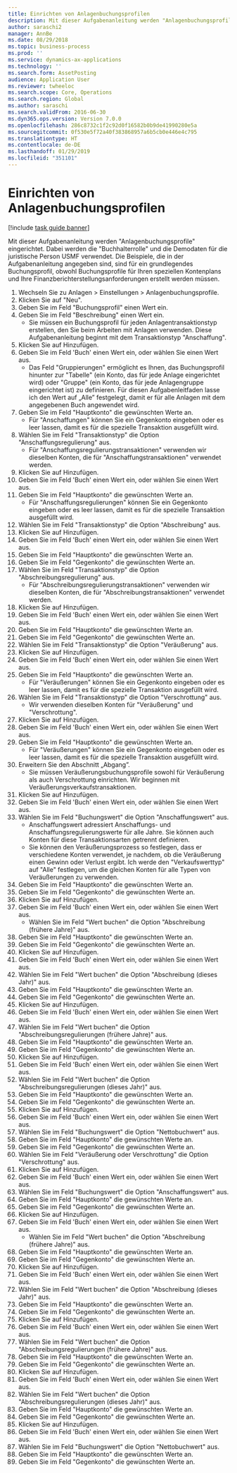 ```yaml
---
title: Einrichten von Anlagenbuchungsprofilen
description: Mit dieser Aufgabenanleitung werden "Anlagenbuchungsprofile" eingerichtet.
author: saraschi2
manager: AnnBe
ms.date: 08/29/2018
ms.topic: business-process
ms.prod: ''
ms.service: dynamics-ax-applications
ms.technology: ''
ms.search.form: AssetPosting
audience: Application User
ms.reviewer: twheeloc
ms.search.scope: Core, Operations
ms.search.region: Global
ms.author: saraschi
ms.search.validFrom: 2016-06-30
ms.dyn365.ops.version: Version 7.0.0
ms.openlocfilehash: 286c8732c1f2c92d0f16582b0b9de41990280e5a
ms.sourcegitcommit: 0f530e5f72a40f383868957a6b5cb0e446e4c795
ms.translationtype: HT
ms.contentlocale: de-DE
ms.lasthandoff: 01/29/2019
ms.locfileid: "351101"
---
```

# <a name="set-up-fixed-asset-posting-profiles"></a>Einrichten von Anlagenbuchungsprofilen

[!include [task guide banner](../../includes/task-guide-banner.md)]

Mit dieser Aufgabenanleitung werden "Anlagenbuchungsprofile" eingerichtet.  Dabei werden die "Buchhalterrolle" und die Demodaten für die juristische Person USMF verwendet.  Die Beispiele, die in der Aufgabenanleitung angegeben sind, sind für ein grundlegendes Buchungsprofil, obwohl Buchungsprofile für Ihren speziellen Kontenplans und Ihre Finanzberichterstellungsanforderungen erstellt werden müssen.

1. Wechseln Sie zu Anlagen > Einstellungen > Anlagenbuchungsprofile.
2. Klicken Sie auf "Neu".
3. Geben Sie im Feld "Buchungsprofil" einen Wert ein.
4. Geben Sie im Feld "Beschreibung" einen Wert ein.
    * Sie müssen ein Buchungsprofil für jeden Anlagentransaktionstyp erstellen, den Sie beim Arbeiten mit Anlagen verwenden.  Diese Aufgabenanleitung beginnt mit dem Transaktionstyp "Anschaffung".  
5. Klicken Sie auf Hinzufügen.
6. Geben Sie im Feld 'Buch' einen Wert ein, oder wählen Sie einen Wert aus.
    * Das Feld "Gruppierungen" ermöglicht es Ihnen, das Buchungsprofil hinunter zur "Tabelle" (ein Konto, das für jede Anlage eingerichtet wird) oder "Gruppe" (ein Konto, das für jede Anlagengruppe eingerichtet ist) zu definieren.  Für diesen Aufgabenleitfaden lasse ich den Wert auf „Alle” festgelegt, damit er für alle Anlagen mit dem angegebenen Buch angewendet wird.  
7. Geben Sie im Feld "Hauptkonto" die gewünschten Werte an.
    * Für "Anschaffungen" können Sie ein Gegenkonto eingeben oder es leer lassen, damit es für die spezielle Transaktion ausgefüllt wird.    
8. Wählen Sie im Feld "Transaktionstyp" die Option "Anschaffungsregulierung" aus.
    * Für "Anschaffungsregulierungstransaktionen" verwenden wir dieselben Konten, die für "Anschaffungstransaktionen" verwendet werden.  
9. Klicken Sie auf Hinzufügen.
10. Geben Sie im Feld 'Buch' einen Wert ein, oder wählen Sie einen Wert aus.
11. Geben Sie im Feld "Hauptkonto" die gewünschten Werte an.
    * Für "Anschaffungsregulierungen" können Sie ein Gegenkonto eingeben oder es leer lassen, damit es für die spezielle Transaktion ausgefüllt wird.    
12. Wählen Sie im Feld "Transaktionstyp" die Option "Abschreibung" aus.
13. Klicken Sie auf Hinzufügen.
14. Geben Sie im Feld 'Buch' einen Wert ein, oder wählen Sie einen Wert aus.
15. Geben Sie im Feld "Hauptkonto" die gewünschten Werte an.
16. Geben Sie im Feld "Gegenkonto" die gewünschten Werte an.
17. Wählen Sie im Feld "Transaktionstyp" die Option "Abschreibungsregulierung" aus.
    * Für "Abschreibungsregulierungstransaktionen" verwenden wir dieselben Konten, die für "Abschreibungstransaktionen" verwendet werden.  
18. Klicken Sie auf Hinzufügen.
19. Geben Sie im Feld 'Buch' einen Wert ein, oder wählen Sie einen Wert aus.
20. Geben Sie im Feld "Hauptkonto" die gewünschten Werte an.
21. Geben Sie im Feld "Gegenkonto" die gewünschten Werte an.
22. Wählen Sie im Feld "Transaktionstyp" die Option "Veräußerung" aus.
23. Klicken Sie auf Hinzufügen.
24. Geben Sie im Feld 'Buch' einen Wert ein, oder wählen Sie einen Wert aus.
25. Geben Sie im Feld "Hauptkonto" die gewünschten Werte an.
    * Für "Veräußerungen" können Sie ein Gegenkonto eingeben oder es leer lassen, damit es für die spezielle Transaktion ausgefüllt wird.  
26. Wählen Sie im Feld "Transaktionstyp" die Option "Verschrottung" aus.
    * Wir verwenden dieselben Konten für "Veräußerung" und "Verschrottung".  
27. Klicken Sie auf Hinzufügen.
28. Geben Sie im Feld 'Buch' einen Wert ein, oder wählen Sie einen Wert aus.
29. Geben Sie im Feld "Hauptkonto" die gewünschten Werte an.
    * Für "Veräußerungen" können Sie ein Gegenkonto eingeben oder es leer lassen, damit es für die spezielle Transaktion ausgefüllt wird.  
30. Erweitern Sie den Abschnitt „Abgang”.
    * Sie müssen Veräußerungsbuchungsprofile sowohl für Veräußerung als auch Verschrottung einrichten.  Wir beginnen mit Veräußerungsverkaufstransaktionen.  
31. Klicken Sie auf Hinzufügen.
32. Geben Sie im Feld 'Buch' einen Wert ein, oder wählen Sie einen Wert aus.
33. Wählen Sie im Feld "Buchungswert" die Option "Anschaffungswert" aus.
    * Anschaffungswert adressiert Anschaffungs- und Anschaffungsregulierungswerte für alle Jahre.  Sie können auch Konten für diese Transaktionsarten getrennt definieren.  
    * Sie können den Veräußerungsprozess so festlegen, dass er verschiedene Konten verwendet, je nachdem, ob die Veräußerung einen Gewinn oder Verlust ergibt.  Ich werde den "Verkaufswerttyp" auf "Alle" festlegen, um die gleichen Konten für alle Typen von Veräußerungen zu verwenden.  
34. Geben Sie im Feld "Hauptkonto" die gewünschten Werte an.
35. Geben Sie im Feld "Gegenkonto" die gewünschten Werte an.
36. Klicken Sie auf Hinzufügen.
37. Geben Sie im Feld 'Buch' einen Wert ein, oder wählen Sie einen Wert aus.
    * Wählen Sie im Feld "Wert buchen" die Option "Abschreibung (frühere Jahre)" aus.  
38. Geben Sie im Feld "Hauptkonto" die gewünschten Werte an.
39. Geben Sie im Feld "Gegenkonto" die gewünschten Werte an.
40. Klicken Sie auf Hinzufügen.
41. Geben Sie im Feld 'Buch' einen Wert ein, oder wählen Sie einen Wert aus.
42. Wählen Sie im Feld "Wert buchen" die Option "Abschreibung (dieses Jahr)" aus.
43. Geben Sie im Feld "Hauptkonto" die gewünschten Werte an.
44. Geben Sie im Feld "Gegenkonto" die gewünschten Werte an.
45. Klicken Sie auf Hinzufügen.
46. Geben Sie im Feld 'Buch' einen Wert ein, oder wählen Sie einen Wert aus.
47. Wählen Sie im Feld "Wert buchen" die Option "Abschreibungsregulierungen (frühere Jahre)" aus.
48. Geben Sie im Feld "Hauptkonto" die gewünschten Werte an.
49. Geben Sie im Feld "Gegenkonto" die gewünschten Werte an.
50. Klicken Sie auf Hinzufügen.
51. Geben Sie im Feld 'Buch' einen Wert ein, oder wählen Sie einen Wert aus.
52. Wählen Sie im Feld "Wert buchen" die Option "Abschreibungsregulierungen (dieses Jahr)" aus.
53. Geben Sie im Feld "Hauptkonto" die gewünschten Werte an.
54. Geben Sie im Feld "Gegenkonto" die gewünschten Werte an.
55. Klicken Sie auf Hinzufügen.
56. Geben Sie im Feld 'Buch' einen Wert ein, oder wählen Sie einen Wert aus.
57. Wählen Sie im Feld "Buchungswert" die Option "Nettobuchwert" aus.
58. Geben Sie im Feld "Hauptkonto" die gewünschten Werte an.
59. Geben Sie im Feld "Gegenkonto" die gewünschten Werte an.
60. Wählen Sie im Feld "Veräußerung oder Verschrottung" die Option "Verschrottung" aus.
61. Klicken Sie auf Hinzufügen.
62. Geben Sie im Feld 'Buch' einen Wert ein, oder wählen Sie einen Wert aus.
63. Wählen Sie im Feld "Buchungswert" die Option "Anschaffungswert" aus.
64. Geben Sie im Feld "Hauptkonto" die gewünschten Werte an.
65. Geben Sie im Feld "Gegenkonto" die gewünschten Werte an.
66. Klicken Sie auf Hinzufügen.
67. Geben Sie im Feld 'Buch' einen Wert ein, oder wählen Sie einen Wert aus.
    * Wählen Sie im Feld "Wert buchen" die Option "Abschreibung (frühere Jahre)" aus.  
68. Geben Sie im Feld "Hauptkonto" die gewünschten Werte an.
69. Geben Sie im Feld "Gegenkonto" die gewünschten Werte an.
70. Klicken Sie auf Hinzufügen.
71. Geben Sie im Feld 'Buch' einen Wert ein, oder wählen Sie einen Wert aus.
72. Wählen Sie im Feld "Wert buchen" die Option "Abschreibung (dieses Jahr)" aus.
73. Geben Sie im Feld "Hauptkonto" die gewünschten Werte an.
74. Geben Sie im Feld "Gegenkonto" die gewünschten Werte an.
75. Klicken Sie auf Hinzufügen.
76. Geben Sie im Feld 'Buch' einen Wert ein, oder wählen Sie einen Wert aus.
77. Wählen Sie im Feld "Wert buchen" die Option "Abschreibungsregulierungen (frühere Jahre)" aus.
78. Geben Sie im Feld "Hauptkonto" die gewünschten Werte an.
79. Geben Sie im Feld "Gegenkonto" die gewünschten Werte an.
80. Klicken Sie auf Hinzufügen.
81. Geben Sie im Feld 'Buch' einen Wert ein, oder wählen Sie einen Wert aus.
82. Wählen Sie im Feld "Wert buchen" die Option "Abschreibungsregulierungen (dieses Jahr)" aus.
83. Geben Sie im Feld "Hauptkonto" die gewünschten Werte an.
84. Geben Sie im Feld "Gegenkonto" die gewünschten Werte an.
85. Klicken Sie auf Hinzufügen.
86. Geben Sie im Feld 'Buch' einen Wert ein, oder wählen Sie einen Wert aus.
87. Wählen Sie im Feld "Buchungswert" die Option "Nettobuchwert" aus.
88. Geben Sie im Feld "Hauptkonto" die gewünschten Werte an.
89. Geben Sie im Feld "Gegenkonto" die gewünschten Werte an.

